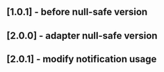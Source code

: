 ## [1.0.1] - before null-safe version 

## [2.0.0] - adapter null-safe version 
## [2.0.1] - modify notification usage
